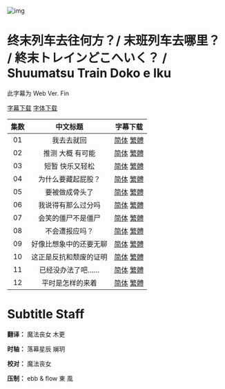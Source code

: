 ![img](https://p.inari.site/kitauji/202404/05/Shuumatsu2.jpg)

# 终末列车去往何方？/ 末班列车去哪里？ / 終末トレインどこへいく？ / Shuumatsu Train Doko e Iku

此字幕为 Web Ver. Fin

[字幕下载](https://hazukikaguya-my.sharepoint.com/:u:/g/personal/kitaujisub_office_inari_site/EX-m9wpUAWJBkw7NOcXNYNIBHOJuXBChNvTdgUYcQpUcdg?e=PbwKgP)
[字体下载](https://hazukikaguya-my.sharepoint.com/:u:/g/personal/kitaujisub_office_inari_site/EeknogrqwABEmqMT4FsbYToBUsCZL8cIMPc0qZR2ESXBvg?e=95Tt2I)

|集数|中文标题|字幕下载|
|:-:|:-:|:-:|
|01|我去去就回|[简体](<[KitaujiSub] Shuumatsu Train Doko e Iku - 01.chs.ass>) [繁體](<[KitaujiSub] Shuumatsu Train Doko e Iku - 01.cht.ass>)|
|02|推测 大概 有可能|[简体](<[KitaujiSub] Shuumatsu Train Doko e Iku - 02.chs.ass>) [繁體](<[KitaujiSub] Shuumatsu Train Doko e Iku - 02.cht.ass>)|
|03|短暂 快乐又轻松|[简体](<[KitaujiSub] Shuumatsu Train Doko e Iku - 03.chs.ass>) [繁體](<[KitaujiSub] Shuumatsu Train Doko e Iku - 03.cht.ass>)|
|04|为什么要藏起屁股？|[简体](<[KitaujiSub] Shuumatsu Train Doko e Iku - 04.chs.ass>) [繁體](<[KitaujiSub] Shuumatsu Train Doko e Iku - 04.cht.ass>)|
|05|要被做成骨头了|[简体](<[KitaujiSub] Shuumatsu Train Doko e Iku - 05.chs.ass>) [繁體](<[KitaujiSub] Shuumatsu Train Doko e Iku - 05.cht.ass>)|
|06|我说得有那么过分吗|[简体](<[KitaujiSub] Shuumatsu Train Doko e Iku - 06.chs.ass>) [繁體](<[KitaujiSub] Shuumatsu Train Doko e Iku - 06.cht.ass>)|
|07|会笑的僵尸不是僵尸|[简体](<[KitaujiSub] Shuumatsu Train Doko e Iku - 07.chs.ass>) [繁體](<[KitaujiSub] Shuumatsu Train Doko e Iku - 07.cht.ass>)|
|08|不会遭报应吗？|[简体](<[KitaujiSub] Shuumatsu Train Doko e Iku - 08.chs.ass>) [繁體](<[KitaujiSub] Shuumatsu Train Doko e Iku - 08.cht.ass>)|
|09|好像比想象中的还要无聊|[简体](<[KitaujiSub] Shuumatsu Train Doko e Iku - 09.chs.ass>) [繁體](<[KitaujiSub] Shuumatsu Train Doko e Iku - 09.cht.ass>)|
|10|这正是反抗和颓废的证明|[简体](<[KitaujiSub] Shuumatsu Train Doko e Iku - 10.chs.ass>) [繁體](<[KitaujiSub] Shuumatsu Train Doko e Iku - 10.cht.ass>)|
|11|已经没办法了吧……|[简体](<[KitaujiSub] Shuumatsu Train Doko e Iku - 11.chs.ass>) [繁體](<[KitaujiSub] Shuumatsu Train Doko e Iku - 11.cht.ass>)|
|12|平时是怎样的来着|[简体](<[KitaujiSub] Shuumatsu Train Doko e Iku - 12.chs.ass>) [繁體](<[KitaujiSub] Shuumatsu Train Doko e Iku - 12.cht.ass>)|

# Subtitle Staff

**翻译：** 魔法丧女  木更 

**时轴：** 落幕星辰  斓玥

**校对：** 魔法丧女

**压制：** ebb & flow  東 風
